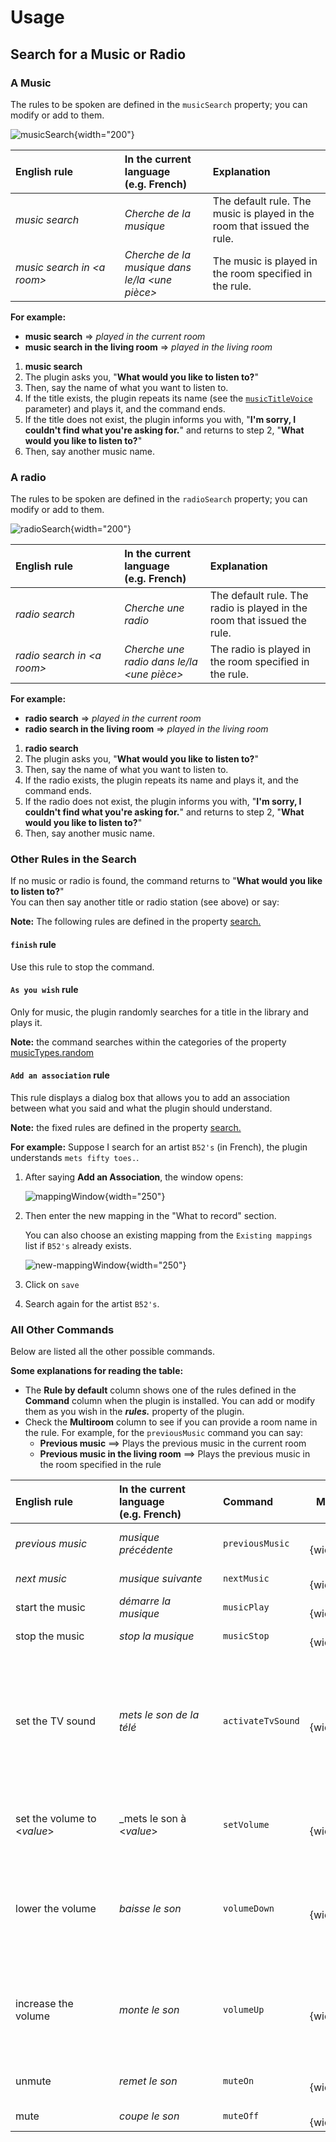 # Usage

## Search for a Music or Radio

### A Music

The rules to be spoken are defined in the `musicSearch` property; you can modify or add to them.

![musicSearch](img/musicSearch.png){width="200"}

|<div style="width:150px;">English rule</div>| In the current language<br>(e.g. French) | Explanation |
|:-----|:----- | :---|
| _music search_   | _Cherche de la musique_  | The default rule. The music is played in the room that issued the rule. |
| _music search in <a room\>_   | _Cherche de la musique dans le/la <une pièce\>_ | The music is played in the room specified in the rule. |

**For example:**  
- **music search** => _played in the current room_  
- **music search in the living room** => _played in the living room_

1. **music search**
2. The plugin asks you, "**What would you like to listen to?**"
3. Then, say the name of what you want to listen to.
4. If the title exists, the plugin repeats its name (see the [`musicTitleVoice`](voices.md#configure-a-voice) parameter) and plays it, and the command ends.
5. If the title does not exist, the plugin informs you with, "**I'm sorry, I couldn't find what you're asking for.**" and returns to step 2, "**What would you like to listen to?**"
6. Then, say another music name.

### A radio

The rules to be spoken are defined in the `radioSearch` property; you can modify or add to them.

![radioSearch](img/radioSearch.png){width="200"}

|<div style="width:150px;">English rule</div>| In the current language<br>(e.g. French) | Explanation |
|:-----|:----- | :---|
| _radio search_   | _Cherche une radio_  | The default rule. The radio is played in the room that issued the rule. |
| _radio search in <a room\>_   | _Cherche une radio dans le/la <une pièce\>_ | The radio is played in the room specified in the rule. |

**For example:**  
- **radio search** => _played in the current room_  
- **radio search in the living room** => _played in the living room_

1. **radio search**
2. The plugin asks you, "**What would you like to listen to?**"
3. Then, say the name of what you want to listen to.
4. If the radio exists, the plugin repeats its name and plays it, and the command ends.
5. If the radio does not exist, the plugin informs you with, "**I'm sorry, I couldn't find what you're asking for.**" and returns to step 2, "**What would you like to listen to?**"
6. Then, say another music name.

### Other Rules in the Search

If no music or radio is found, the command returns to "**What would you like to listen to?**"  
You can then say another title or radio station (see above) or say:

**Note:** The following rules are defined in the property [search.<language>](parameters.md)

#### `finish` rule

Use this rule to stop the command.

#### `As you wish` rule

Only for music, the plugin randomly searches for a title in the library and plays it.

**Note:** the command searches within the categories of the property [musicTypes.random](parameters.md)

#### `Add an association` rule

This rule displays a dialog box that allows you to add an association between what you said and what the plugin should understand.

**Note:** the fixed rules are defined in the property [search.<language>](parameters.md)

**For example:** Suppose I search for an artist `B52's` (in French), the plugin understands `mets fifty toes.`. 

1. After saying **Add an Association**, the window opens:

    ![mappingWindow](img/mappingWindow.png){width="250"}

2. Then enter the new mapping in the "What to record" section.
    
    You can also choose an existing mapping from the `Existing mappings` list if `B52's` already exists.

    ![new-mappingWindow](img/new-mappingWindow.png){width="250"}

3. Click on `save`
4. Search again for the artist `B52's`.


### All Other Commands

Below are listed all the other possible commands.

**Some explanations for reading the table:**  

- The **Rule by default** column shows one of the rules defined in the **Command** column when the plugin is installed. You can add or modify them as you wish in the **_rules.<command>_** property of the plugin.
- Check the **Multiroom** column to see if you can provide a room name in the rule. For example, for the `previousMusic` command you can say:  
    - **Previous music** ==> Plays the previous music in the current room
    - **Previous music in the living room** ==> Plays the previous music in the room specified in the rule

|<div style="width:150px;">English rule</div>| <div style="width:150px;">In the current language<br>(e.g. French)</div> | <div style="width:120px;">Command</div> | Multiroom | Explanation |
|:-----|:--- |:--- |:---:| :---|
| _previous music_ | _musique précédente_ |  `previousMusic` | ![ok](img/ok.png){width="12"} | Plays the previous music |
| _next music_ | _musique suivante_ | `nextMusic` | ![ok](img/ok.png){width="12"} | Plays the next music |
| start the music | _démarre la musique_ | `musicPlay` | ![ok](img/ok.png){width="12"} | Starts playback |
| stop the music | _stop la musique_ | `musicStop` | ![ok](img/ok.png){width="12"} | Stops playback |
| set the TV sound | _mets le son de la télé_ | `activateTvSound` | ![ko](img/ko.png){width="12"} | Stops music playback (if necessary) and sets the TV sound ("Playbar" by default or the Player defined in the [`playerTV`](parameters.md#parameters) property) |
| set the volume to <_value_> | _mets le son à <_value_> | `setVolume` | ![ok](img/ok.png){width="12"} | Sets the player's volume to the specified value |
| lower the volume | _baisse le son_ | `volumeDown` | ![ok](img/ok.png){width="12"} | Lowers the player's volume by the value defined in the [`volumeUpDown`](parameters.md#parameters) property |
| increase the volume | _monte le son_ | `volumeUp` | ![ok](img/ok.png){width="12"} | Increases the player's volume by the value defined in the [`volumeUpDown`](parameters.md#parameters) property |
| unmute | _remet le son_ | `muteOn` | ![ok](img/ok.png){width="12"} | Reactivates the player's sound |
| mute | _coupe le son_ | `muteOff` | ![ok](img/ok.png){width="12"} | Mutes the Player |







